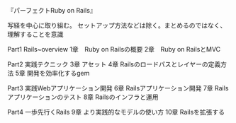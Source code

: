 『パーフェクトRuby on Rails』

写経を中心に取り組む。
セットアップ方法などは除く。まとめるのではなく、理解することを意識

Part1 Rails~overview
1章　Ruby on Railsの概要
2章　Ruby on RailsとMVC

Part2 実践テクニック
3章 アセット
4章 Railsのロードパスとレイヤーの定義方法
5章 開発を効率化するgem

Part3 実践Webアプリケーション開発
6章 Railsアプリケーション開発
7章 Railsアプリケーションのテスト
8章 Railsのインフラと運用

Part4 一歩先行くRails
9章 より実践的なモデルの使い方
10章 Railsを拡張する
